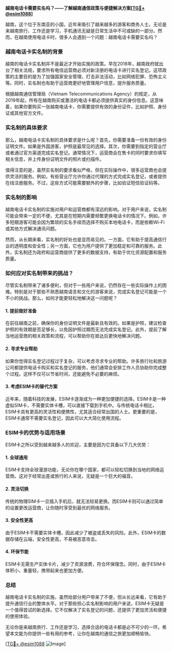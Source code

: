 **越南电话卡需要实名吗？——了解越南通信政策与便捷解决方案[[TG💪+ @esim1088](https://t.me/s/esim1088)]**

越南，这个位于东南亚的小国，近年来吸引了越来越多的游客和商务人士。无论是来越南旅行、工作还是学习，手机通讯无疑是日常生活中不可或缺的一部分。然而，在越南使用电话卡时，很多人会遇到一个问题：越南电话卡需要实名吗？

### 越南电话卡实名制的背景

越南的电话卡实名制并不是最近才开始实施的政策。早在2018年，越南政府就出台了相关法规，要求所有电信运营商必须对新注册的电话卡进行实名登记。这项政策的主要目的是为了加强国家安全管理，打击非法活动，比如网络犯罪、恐怖主义等。同时，实名制也有助于运营商更好地管理用户信息，提升服务质量。

根据越南通信管理局（Vietnam Telecommunications Agency）的规定，从2019年起，所有在越南购买或激活的电话卡都必须提供真实的身份信息。这意味着，如果你要购买一张越南电话卡，你需要提供有效的身份证件，比如护照、身份证或其他官方文件。

### 实名制的具体要求

那么，越南电话卡实名制的具体要求是什么呢？首先，你需要准备一份有效的身份证明文件。如果是外国游客，护照是最常见的选择。其次，你需要到指定的营业厅或者通过官方渠道完成实名登记。通常情况下，运营商会在售卡的同时要求你填写相关信息，并上传身份证明文件的照片或扫描件。

值得注意的是，虽然实名制的要求看似严格，但在实际操作中，很多运营商也会提供灵活的服务。例如，有些营业厅允许你通过代理的方式完成实名登记，或者提供在线注册服务。不过，这些方式可能需要额外的步骤，比如验证短信验证码等。

### 实名制的影响

越南电话卡实名制的实施对用户和运营商都有深远的影响。对于用户来说，实名制可能会带来一定的不便，尤其是在短期内需要频繁更换电话卡的情况下。例如，许多短期游客可能会因为繁琐的实名手续而选择不购买本地电话卡，而是依赖Wi-Fi或其他方式解决通讯问题。

然而，从长期来看，实名制的好处也是显而易见的。一方面，它有助于提高通信行业的透明度和安全性；另一方面，它也为用户提供了更加稳定和可靠的服务。此外，实名制还为政府和运营商提供了更多的数据支持，有助于优化资源配置和服务质量。

### 如何应对实名制带来的挑战？

尽管实名制带来了诸多便利，但对于一些用户来说，仍然存在一些实际操作上的困难。特别是对于那些不熟悉越南语言和文化的游客来说，完成实名登记可能是一个不小的挑战。那么，如何才能更轻松地解决这一问题呢？

#### 1. 提前做好准备

在前往越南之前，确保你的身份证明文件是最新且有效的。如果是护照，建议检查护照的有效期是否足够长，以免因护照过期而无法完成实名登记。此外，提前了解当地运营商的相关政策和流程，可以帮助你在抵达后更快地解决问题。

#### 2. 寻求专业帮助

如果你觉得实名登记过程过于复杂，可以考虑寻求专业的帮助。许多旅行社和旅游公司都提供电话卡购买和实名登记的服务，他们通常会安排工作人员协助你完成整个过程。这样不仅可以节省时间，还能避免不必要的麻烦。

#### 3. 考虑ESIM卡的替代方案

近年来，随着科技的发展，ESIM卡逐渐成为一种更加便捷的选择。ESIM卡是一种虚拟SIM卡，不需要实体卡槽，可以直接下载到手机中。与传统电话卡相比，ESIM卡具有更高的灵活性和便携性，尤其适合经常出国的人士。更重要的是，ESIM卡通常不需要实名登记，因此可以大大简化使用流程。

### ESIM卡的优势与适用场景

ESIM卡之所以受到越来越多人的欢迎，主要是因为它具备以下几大优势：

#### 1. 全球通用

ESIM卡支持全球漫游功能，无论你在哪个国家，都可以轻松切换到当地的网络运营商。这对于经常出差或旅行的人来说，无疑是一个巨大的福音。

#### 2. 灵活切换

传统的物理SIM卡一旦插入手机后，就无法轻易更换。而ESIM卡则可以通过简单的设置更改运营商，让你随时享受到最优的网络服务。

#### 3. 安全性更高

由于ESIM卡不需要实体卡槽，因此减少了被盗或丢失的风险。此外，ESIM卡的数据存储在云端，安全性更高，不易被恶意攻击。

#### 4. 环保节能

ESIM卡无需生产实体卡片，减少了资源浪费，符合环保理念。同时，由于ESIM卡体积小、重量轻，携带起来也更加方便。

### 总结

越南电话卡实名制的实施，虽然给部分用户带来了不便，但从长远来看，它有助于提升通信行业的整体水平。对于那些担心实名制影响的用户来说，ESIM卡无疑是一个值得尝试的新选择。它不仅解决了实名登记的问题，还提供了更加灵活和便捷的使用体验。

无论你是来越南旅行、工作还是学习，选择合适的电话卡都是必不可少的一环。希望本文能为你提供一些有用的参考，让你在越南的通信之旅更加顺畅愉快。

[[TG💪+ @esim1088](https://t.me/s/esim1088) ![Image](https://i.postimg.cc/4NQfJmqS/Snipaste-2025-05-13-00-14-12.png)]